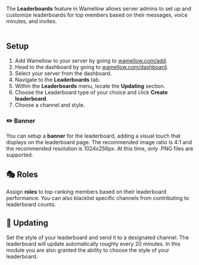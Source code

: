 The **Leaderboards** feature in Wamellow allows server admins to set up and customize leaderboards for top members based on their messages, voice minutes, and invites.
<br />
<br />

<!--![welcome example](/docs-assets/welcome.webp?fullwidth=true) -->

## Setup
1. Add Wamellow to your server by going to [wamellow.com/add](https://wamellow.com/add).
2. Head to the dashboard by going to [wamellow.com/dashboard](https://wamellow.com/dashboard?to=leaderboards).
3. Select your server from the dashboard.
4. Navigate to the **Leaderboards** tab. 
5. Within the **Leaderboards** menu, locate the **Updating** section.
6. Choose the Leaderboard type of your choice and click **Create leaderboard**.
7. Choose a channel and style.

### ✏️ Banner
You can setup a **banner** for the leaderboard, adding a visual touch that displays on the leaderboard page. The recommended image ratio is 4:1 and the recommended resolution is 1024x256px. At this time, only .PNG files are supported.

## 🎭 Roles
Assign **roles** to top-ranking members based on their leaderboard performance. You can also blacklist specific channels from contributing to leaderboard counts.

## 🧭 Updating
Set the style of your leaderboard and send it to a designated channel. The leaderboard will update automatically roughly every 20 minutes. In this module you are also granted the ability to choose the style of your leaderboard.
